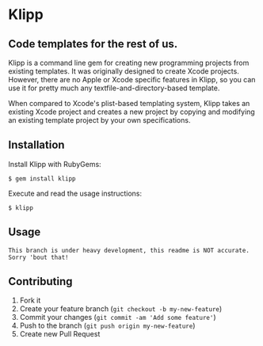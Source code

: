 # Klipp
## Code templates for the rest of us.

Klipp is a command line gem for creating new programming projects from existing templates. It was originally designed to create Xcode projects. However, there are no Apple or Xcode specific features in Klipp, so you can use it for pretty much any textfile-and-directory-based template.

When compared to Xcode's plist-based templating system, Klipp takes an existing Xcode project and creates a new project by copying and modifying an existing template project by your own specifications.

## Installation

Install Klipp with RubyGems:

    $ gem install klipp

Execute and read the usage instructions:

    $ klipp

## Usage

    This branch is under heavy development, this readme is NOT accurate. Sorry 'bout that!

## Contributing

1. Fork it
2. Create your feature branch (`git checkout -b my-new-feature`)
3. Commit your changes (`git commit -am 'Add some feature'`)
4. Push to the branch (`git push origin my-new-feature`)
5. Create new Pull Request

